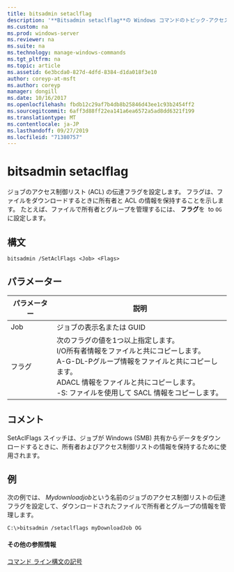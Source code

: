 ```yaml
---
title: bitsadmin setaclflag
description: '**Bitsadmin setaclflag**の Windows コマンドのトピック-アクセス制御リストの伝達フラグを設定します。'
ms.custom: na
ms.prod: windows-server
ms.reviewer: na
ms.suite: na
ms.technology: manage-windows-commands
ms.tgt_pltfrm: na
ms.topic: article
ms.assetid: 6e3bcda0-827d-4dfd-8384-d1da018f3e10
author: coreyp-at-msft
ms.author: coreyp
manager: dongill
ms.date: 10/16/2017
ms.openlocfilehash: fbdb12c29af7b4db8b25846d43ee1c93b2454ff2
ms.sourcegitcommit: 6aff3d88ff22ea141a6ea6572a5ad8dd6321f199
ms.translationtype: MT
ms.contentlocale: ja-JP
ms.lasthandoff: 09/27/2019
ms.locfileid: "71380757"
---
```

# <a name="bitsadmin-setaclflag"></a>bitsadmin setaclflag

ジョブのアクセス制御リスト (ACL) の伝達フラグを設定します。 フラグは、ファイルをダウンロードするときに所有者と ACL の情報を保持することを示します。 たとえば、ファイルで所有者とグループを管理するには、 **フラグ**を  to `OG` に設定します。

## <a name="syntax"></a>構文

```
bitsadmin /SetAclFlags <Job> <Flags>
```

## <a name="parameters"></a>パラメーター

|パラメーター|説明|
|---------|-----------|
|Job|ジョブの表示名または GUID|
|フラグ|次のフラグの値を1つ以上指定します。</br>I/O所有者情報をファイルと共にコピーします。</br>A-G-DL-Pグループ情報をファイルと共にコピーします。</br>ADACL 情報をファイルと共にコピーします。</br>-S: ファイルを使用して SACL 情報をコピーします。|

## <a name="remarks"></a>コメント

SetAclFlags スイッチは、ジョブが Windows (SMB) 共有からデータをダウンロードするときに、所有者およびアクセス制御リストの情報を保持するために使用されます。

## <a name="BKMK_examples"></a>例

次の例では、 *Mydownloadjob*という名前のジョブのアクセス制御リストの伝達フラグを設定して、ダウンロードされたファイルで所有者とグループの情報を管理します。
```
C:\>bitsadmin /setaclflags myDownloadJob OG
```

#### <a name="additional-references"></a>その他の参照情報

[コマンド ライン構文の記号](command-line-syntax-key.md)